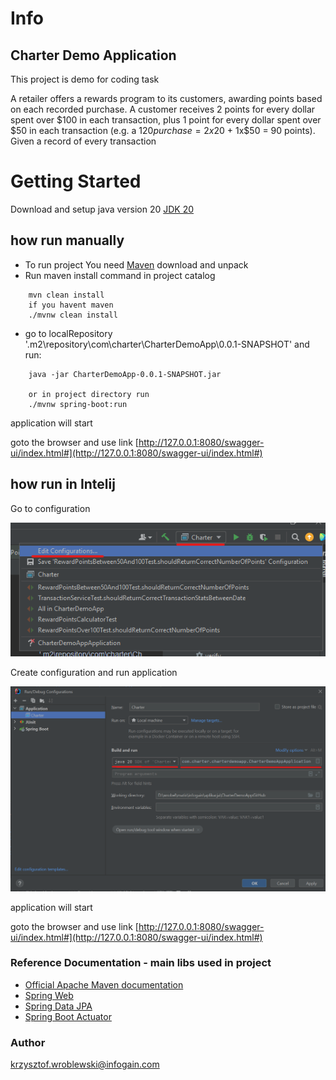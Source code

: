 # Info

## Charter Demo Application

This project is demo for coding task

A retailer offers a rewards program to its customers, awarding points based on each recorded purchase.
A customer receives 2 points for every dollar spent over $100 in each transaction, plus 1 point for every dollar spent
over $50 in each transaction (e.g. a $120 purchase = 2x$20 + 1x$50 = 90 points).
Given a record of every transaction

# Getting Started

Download and setup java version 20
[JDK 20](https://jdk.java.net/20/)

## how run manually

* To run project You need [Maven](https://dlcdn.apache.org/maven/maven-3/3.9.1/binaries/apache-maven-3.9.1-bin.zip)
  download and unpack
* Run maven install command in project catalog

```
    mvn clean install
    if you havent maven
    ./mvnw clean install

```

* go to localRepository '.m2\repository\com\charter\CharterDemoApp\0.0.1-SNAPSHOT\' and run:

```
    java -jar CharterDemoApp-0.0.1-SNAPSHOT.jar
    
    or in project directory run
    ./mvnw spring-boot:run
```

application will start

goto the browser and use
link [http://127.0.0.1:8080/swagger-ui/index.html#](http://127.0.0.1:8080/swagger-ui/index.html#)

## how run in Intelij

Go to configuration

![img_2.png](documentation/img_2.png)

Create configuration and run application

![img_1.png](documentation/img_1.png)

application will start

goto the browser and use
link [http://127.0.0.1:8080/swagger-ui/index.html#](http://127.0.0.1:8080/swagger-ui/index.html#)

### Reference Documentation - main libs used in project

* [Official Apache Maven documentation](https://maven.apache.org/guides/index.html)
* [Spring Web](https://docs.spring.io/spring-boot/docs/3.0.0/reference/htmlsingle/#web)
* [Spring Data JPA](https://docs.spring.io/spring-boot/docs/3.0.0/reference/htmlsingle/#data.sql.jpa-and-spring-data)
* [Spring Boot Actuator](https://docs.spring.io/spring-boot/docs/3.0.0/reference/htmlsingle/#actuator)

### Author

krzysztof.wroblewski@infogain.com